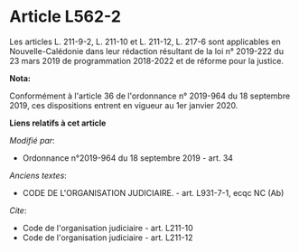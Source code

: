 # Article L562-2

Les articles L. 211-9-2, L. 211-10 et L. 211-12, L. 217-6 sont applicables en Nouvelle-Calédonie dans leur rédaction
résultant de la loi n° 2019-222 du 23 mars 2019 de programmation 2018-2022 et de réforme pour la justice.

**Nota:**

Conformément à l'article 36 de l'ordonnance n° 2019-964 du 18 septembre 2019, ces dispositions entrent en vigueur au 1er
janvier 2020.

**Liens relatifs à cet article**

_Modifié par_:

  - Ordonnance n°2019-964 du 18 septembre 2019 - art. 34

_Anciens textes_:

  - CODE DE L'ORGANISATION JUDICIAIRE. - art. L931-7-1, ecqc NC (Ab)

_Cite_:

  - Code de l'organisation judiciaire - art. L211-10
  - Code de l'organisation judiciaire - art. L211-12

